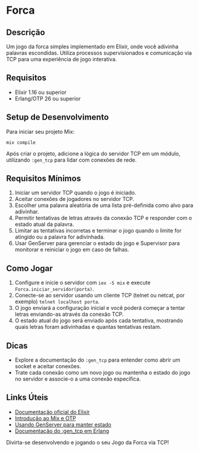 # Forca

## Descrição
Um jogo da forca simples implementado em Elixir, onde você adivinha palavras escondidas. Utiliza processos supervisionados e comunicação via TCP para uma experiência de jogo interativa.

## Requisitos
- Elixir 1.16 ou superior
- Erlang/OTP 26 ou superior

## Setup de Desenvolvimento
Para iniciar seu projeto Mix:

```
mix compile
```
Após criar o projeto, adicione a lógica do servidor TCP em um módulo, utilizando `:gen_tcp` para lidar com conexões de rede.

## Requisitos Mínimos
1. Iniciar um servidor TCP quando o jogo é iniciado.
2. Aceitar conexões de jogadores no servidor TCP.
3. Escolher uma palavra aleatória de uma lista pré-definida como alvo para adivinhar.
4. Permitir tentativas de letras através da conexão TCP e responder com o estado atual da palavra.
5. Limitar as tentativas incorretas e terminar o jogo quando o limite for atingido ou a palavra for adivinhada.
6. Usar GenServer para gerenciar o estado do jogo e Supervisor para monitorar e reiniciar o jogo em caso de falhas.

## Como Jogar
1. Configure e inicie o servidor com `iex -S mix` e execute `Forca.iniciar_servidor(porta)`.
2. Conecte-se ao servidor usando um cliente TCP (telnet ou netcat, por exemplo) `telnet localhost porta`.
3. O jogo enviará a configuração inicial e você poderá começar a tentar letras enviando-as através da conexão TCP.
4. O estado atual do jogo será enviado após cada tentativa, mostrando quais letras foram adivinhadas e quantas tentativas restam.

## Dicas
- Explore a documentação do `:gen_tcp` para entender como abrir um socket e aceitar conexões.
- Trate cada conexão como um novo jogo ou mantenha o estado do jogo no servidor e associe-o a uma conexão específica.

## Links Úteis
- [Documentação oficial do Elixir](https://elixir-lang.org/docs.html)
- [Introdução ao Mix e OTP](https://elixir-lang.org/getting-started/mix-otp/introduction-to-mix.html)
- [Usando GenServer para manter estado](https://elixir-lang.org/getting-started/mix-otp/genserver.html)
- [Documentação do :gen_tcp em Erlang](http://erlang.org/doc/man/gen_tcp.html)

Divirta-se desenvolvendo e jogando o seu Jogo da Forca via TCP!
